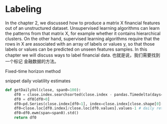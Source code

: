 # Labeling

In the chapter 2, we discussed how to produce a matrix X financial features out of an
unstructured dataset. Unsupervised learning algorithms can learn the patterns from
that matrix X, for example whether it contains hierarchical clusters. On the other hand,
supervised learning algorithms require that the rows in X are associated with an array
of labels or values y, so that those labels or values can be predicted on unseen features
samples. In this chapter we will discuss ways to label financial data. 也就是说，我们需要找到一个标记
金融数据的方法。

Fixed-time horizon method

snippet daily volatility estimates

~~~python
def getDailyVol(close, span0=100):
    df0 = close.index.searchsorted(close.index - pandas.Timedelta(days=1))
    df0 = df0[df0>0]
    df0=pd.Series(close.index[df0–1], index=close.index[close.shape[0]-df0.shape[0]:])
    df0=close.loc[df0.index]/close.loc[df0.values].values-1 # daily returns
    df0=df0.ewm(span=span0).std()
    return df0
~~~